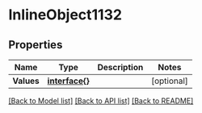 # InlineObject1132

## Properties

Name | Type | Description | Notes
------------ | ------------- | ------------- | -------------
**Values** | [**interface{}**](.md) |  | [optional] 

[[Back to Model list]](../README.md#documentation-for-models) [[Back to API list]](../README.md#documentation-for-api-endpoints) [[Back to README]](../README.md)


